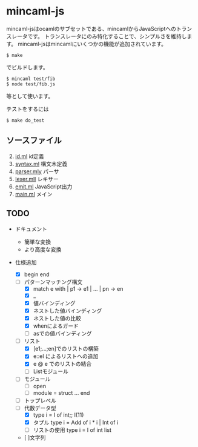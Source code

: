 # mincaml-js

mincaml-jsはocamlのサブセットである、mincamlからJavaScriptへのトランスレータです。
トランスレータにのみ特化することで、シンプルさを維持します。
mincaml-jsはmincamlにいくつかの機能が追加されています。

```
$ make
```
でビルドします。

```
$ mincaml test/fib
$ node test/fib.js
```
等として使います。

テストをするには

```
$ make do_test
```

## ソースファイル

2. [id.ml](id.ml) id定義
3. [syntax.ml](syntax.ml) 構文木定義
4. [parser.mly](parser.mly) パーサ
5. [lexer.mll](lexer.mll) レキサー
6. [emit.ml](emit.ml) JavaScript出力
7. [main.ml](main.ml) メイン

## TODO

- ドキュメント
    - 簡単な変換
    - より高度な変換

- 仕様追加
	- [x] begin end
    - [ ] パターンマッチング構文
        - [x] match e with | p1 -> e1 | ... | pn -> en
        - [x] _
        - [x] 値バインディング
        - [x] ネストした値バインディング
        - [x] ネストした値の比較
        - [x] whenによるガード
        - [ ] asでの値バインディング
    - [ ] リスト
    	- [x] [e1;...;en]でのリストの構築
    	- [x] e::el によるリストへの追加
    	- [x] e @ e でのリストの結合
    	- [ ] Listモジュール
    - [ ] モジュール
    	- [ ] open
    	- [ ] module = struct ... end
    - [ ] トップレベル
    - [ ] 代数データ型
        - [x] type i = I of int;; I(11)
        - [x] タプル type i = Add of i * i | Int of i
        - [ ] リストの使用 type i = I of int list 
    - [ ]文字列
